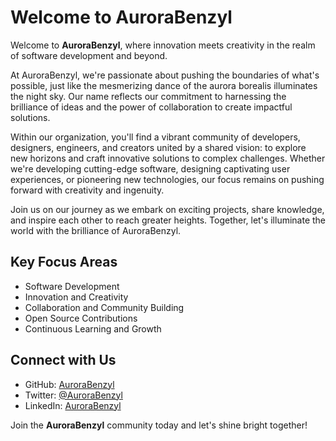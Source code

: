 # Welcome to AuroraBenzyl

Welcome to **AuroraBenzyl**, where innovation meets creativity in the realm of software development and beyond. 

At AuroraBenzyl, we're passionate about pushing the boundaries of what's possible, just like the mesmerizing dance of the aurora borealis illuminates the night sky. Our name reflects our commitment to harnessing the brilliance of ideas and the power of collaboration to create impactful solutions.

Within our organization, you'll find a vibrant community of developers, designers, engineers, and creators united by a shared vision: to explore new horizons and craft innovative solutions to complex challenges. Whether we're developing cutting-edge software, designing captivating user experiences, or pioneering new technologies, our focus remains on pushing forward with creativity and ingenuity.

Join us on our journey as we embark on exciting projects, share knowledge, and inspire each other to reach greater heights. Together, let's illuminate the world with the brilliance of AuroraBenzyl.

## Key Focus Areas
- Software Development
- Innovation and Creativity
- Collaboration and Community Building
- Open Source Contributions
- Continuous Learning and Growth

## Connect with Us
- GitHub: [AuroraBenzyl](https://github.com/AuroraBenzyl)
- Twitter: [@AuroraBenzyl](https://twitter.com/AuroraBenzyl)
- LinkedIn: [AuroraBenzyl](https://www.linkedin.com/company/aurorabenzyl)

Join the **AuroraBenzyl** community today and let's shine bright together!
